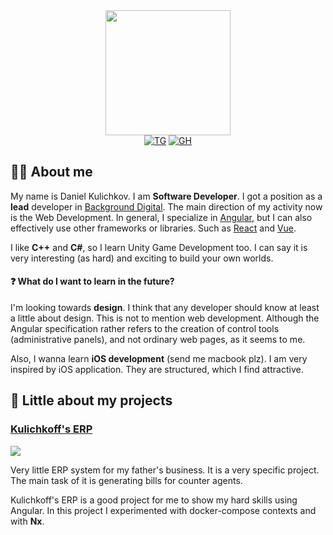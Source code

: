 <div id="header" align="center">
  <img src="https://media.giphy.com/media/fwbzI2kV3Qrlpkh59e/giphy.gif" width="200"/>
</div>

<div id="badges" align="center">
    <a href="https://t.me/dxack" target="_blank"><img src="https://img.shields.io/badge/Telegram-blue?logo=telegram&logoColor=white&style=for-the-badge" alt="TG" /></a>
    <a href="https://github.com/kulichkoff" target="_blank"><img src="https://img.shields.io/badge/Github-grey?logo=github&logoColor=white&style=for-the-badge" alt="GH" /></a>
</div>

## :technologist: About me

My name is Daniel Kulichkov. I am **Software Developer**. I got a position as a **lead** developer in [Background Digital](https://background.digital).
The main direction of my activity now is the Web Development. In general, I specialize in [Angular](https://angular.io), but I can also effectively
use other frameworks or libraries. Such as [React](https://reactjs.org) and [Vue](https://vuejs.org).

I like **C++** and **C#**, so I learn Unity Game Development too. I can say it is very interesting (as hard) and exciting to build your own worlds.

#### :question: What do I want to learn in the future?

I'm looking towards **design**. I think that any developer should know at least a little about design. This is not to mention web development.
Although the Angular specification rather refers to the creation of control tools (administrative panels), and not ordinary web pages, as it seems to me.

Also, I wanna learn **iOS development** (send me macbook plz). I am very inspired by iOS application. They are structured, which I find attractive.

## :notebook: Little about my projects

### [Kulichkoff's ERP](https://github.com/kulichkoff/kulichkoff-erp)

<img src="https://img.shields.io/github/last-commit/kulichkoff/kulichkoff-erp" />

Very little ERP system for my father's business. It is a very specific project. The main task of it is generating bills for counter agents.

Kulichkoff's ERP is a good project for me to show my hard skills using Angular. In this project I experimented with docker-compose contexts
and with **Nx**.
